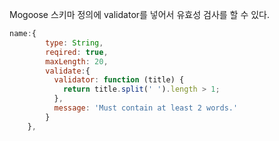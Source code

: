 Mogoose 스키마 정의에 validator를 넣어서 유효성 검사를 할 수 있다.
```js
name:{
        type: String,
        reqired: true,
        maxLength: 20,
        validate:{
          validator: function (title) {
            return title.split(' ').length > 1;
          },
          message: 'Must contain at least 2 words.'
        }
    },
```

